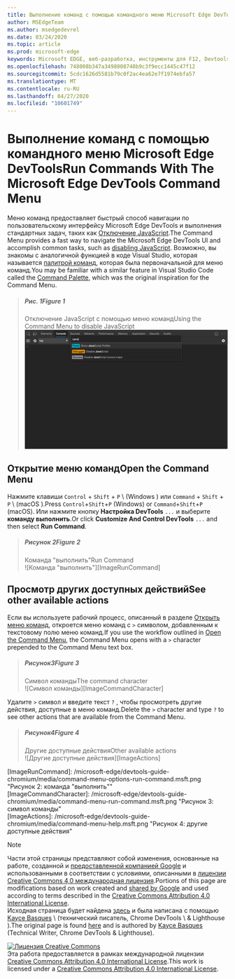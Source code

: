 ```yaml
---
title: Выполнение команд с помощью командного меню Microsoft Edge DevTools
author: MSEdgeTeam
ms.author: msedgedevrel
ms.date: 03/24/2020
ms.topic: article
ms.prod: microsoft-edge
keywords: Microsoft EDGE, веб-разработка, инструменты для F12, Devtools
ms.openlocfilehash: 748008b347a3498008748b9c3f9ecc1445c47f12
ms.sourcegitcommit: 5cdc1626d5581b79c0f2ac4ea62e7f1974ebfa57
ms.translationtype: MT
ms.contentlocale: ru-RU
ms.lasthandoff: 04/27/2020
ms.locfileid: "10601749"
---
```

<!-- Copyright Kayce Basques 

   Licensed under the Apache License, Version 2.0 (the "License");
   you may not use this file except in compliance with the License.
   You may obtain a copy of the License at

       https://www.apache.org/licenses/LICENSE-2.0

   Unless required by applicable law or agreed to in writing, software
   distributed under the License is distributed on an "AS IS" BASIS,
   WITHOUT WARRANTIES OR CONDITIONS OF ANY KIND, either express or implied.
   See the License for the specific language governing permissions and
   limitations under the License.  -->  





# <span data-ttu-id="09dda-103">Выполнение команд с помощью командного меню Microsoft Edge DevTools</span><span class="sxs-lookup"><span data-stu-id="09dda-103">Run Commands With The Microsoft Edge DevTools Command Menu</span></span>   

  

<span data-ttu-id="09dda-104">Меню команд предоставляет быстрый способ навигации по пользовательскому интерфейсу Microsoft Edge DevTools и выполнения стандартных задач, таких как [Отключение JavaScript][JavascriptDisable].</span><span class="sxs-lookup"><span data-stu-id="09dda-104">The Command Menu provides a fast way to navigate the Microsoft Edge DevTools UI and accomplish common tasks, such as [disabling JavaScript][JavascriptDisable].</span></span>  <span data-ttu-id="09dda-105">Возможно, вы знакомы с аналогичной функцией в коде Visual Studio, которая называется [палитрой команд][VisualStudioCodeUICommandPalette], которая была первоначальной для меню команд.</span><span class="sxs-lookup"><span data-stu-id="09dda-105">You may be familiar with a similar feature in Visual Studio Code called the [Command Palette][VisualStudioCodeUICommandPalette], which was the original inspiration for the Command Menu.</span></span>  

> ##### <span data-ttu-id="09dda-106">Рис. 1</span><span class="sxs-lookup"><span data-stu-id="09dda-106">Figure 1</span></span>  
> <span data-ttu-id="09dda-107">Отключение JavaScript с помощью меню команд</span><span class="sxs-lookup"><span data-stu-id="09dda-107">Using the Command Menu to disable JavaScript</span></span>  
> ![Отключение JavaScript с помощью меню команд][ImageDisableJS]  

## <span data-ttu-id="09dda-109">Открытие меню команд</span><span class="sxs-lookup"><span data-stu-id="09dda-109">Open the Command Menu</span></span>   

<span data-ttu-id="09dda-110">Нажмите клавиши `Control` + `Shift` + `P` \ (Windows \) или `Command` + `Shift` + `P` \ (macOS \).</span><span class="sxs-lookup"><span data-stu-id="09dda-110">Press `Control`+`Shift`+`P` \(Windows\) or `Command`+`Shift`+`P` \(macOS\).</span></span> <span data-ttu-id="09dda-111">Или нажмите кнопку **Настройка DevTools** `...` и выберите **команду выполнить**.</span><span class="sxs-lookup"><span data-stu-id="09dda-111">Or click **Customize And Control DevTools** `...` and then select **Run Command**.</span></span>  

> ##### <span data-ttu-id="09dda-112">Рисунок 2</span><span class="sxs-lookup"><span data-stu-id="09dda-112">Figure 2</span></span>  
> <span data-ttu-id="09dda-113">Команда "выполнить"</span><span class="sxs-lookup"><span data-stu-id="09dda-113">Run Command</span></span>  
> ![Команда "выполнить"][ImageRunCommand]  

## <span data-ttu-id="09dda-115">Просмотр других доступных действий</span><span class="sxs-lookup"><span data-stu-id="09dda-115">See other available actions</span></span>   

<span data-ttu-id="09dda-116">Если вы используете рабочий процесс, описанный в разделе [Открыть меню команд](#open-the-command-menu), откроется меню команд с `>` символом, добавленным к текстовому полю меню команд.</span><span class="sxs-lookup"><span data-stu-id="09dda-116">If you use the workflow outlined in [Open the Command Menu](#open-the-command-menu), the Command Menu opens with a `>` character prepended to the Command Menu text box.</span></span>  

> ##### <span data-ttu-id="09dda-117">Рисунок3</span><span class="sxs-lookup"><span data-stu-id="09dda-117">Figure 3</span></span>  
> <span data-ttu-id="09dda-118">Символ команды</span><span class="sxs-lookup"><span data-stu-id="09dda-118">The command character</span></span>  
> ![Символ команды][ImageCommandCharacter]  

<span data-ttu-id="09dda-120">Удалите `>` символ и введите текст `?` , чтобы просмотреть другие действия, доступные в меню команд.</span><span class="sxs-lookup"><span data-stu-id="09dda-120">Delete the `>` character and type `?` to see other actions that are available from the Command Menu.</span></span>  

> ##### <span data-ttu-id="09dda-121">Рисунок4</span><span class="sxs-lookup"><span data-stu-id="09dda-121">Figure 4</span></span>  
> <span data-ttu-id="09dda-122">Другие доступные действия</span><span class="sxs-lookup"><span data-stu-id="09dda-122">Other available actions</span></span>  
> ![Другие доступные действия][ImageActions]  

 



<!-- image links -->  

[ImageDisableJS]: /microsoft-edge/devtools-guide-chromium/media/command-menu-run-command-java.msft.png "Рисунок 1: использование командного меню для отключения JavaScript"  
[ImageRunCommand]: /microsoft-edge/devtools-guide-chromium/media/command-menu-options-run-command.msft.png "Рисунок 2: команда "выполнить""  
[ImageCommandCharacter]: /microsoft-edge/devtools-guide-chromium/media/command-menu-run-command.msft.png "Рисунок 3: символ команды"  
[ImageActions]: /microsoft-edge/devtools-guide-chromium/media/command-menu-help.msft.png "Рисунок 4: другие доступные действия"  

<!-- links -->  

[JavascriptDisable]: /microsoft-edge/devtools-guide-chromium/javascript/disable "Отключение JavaScript с помощью Microsoft Edge DevTools"  

[VisualStudioCodeUICommandPalette]: https://code.visualstudio.com/docs/getstarted/userinterface#_command-palette "Палитра команд — пользовательский интерфейс кода Visual Studio"  

> [!NOTE]
> <span data-ttu-id="09dda-130">Части этой страницы представляют собой изменения, основанные на работе, созданной и [предоставленной компанией Google][GoogleSitePolicies] и использованными в соответствии с условиями, описанными в [лицензии Creative Commons 4,0 международная лицензия][CCA4IL].</span><span class="sxs-lookup"><span data-stu-id="09dda-130">Portions of this page are modifications based on work created and [shared by Google][GoogleSitePolicies] and used according to terms described in the [Creative Commons Attribution 4.0 International License][CCA4IL].</span></span>  
> <span data-ttu-id="09dda-131">Исходная страница будет найдена [здесь](https://developers.google.com/web/tools/chrome-devtools/command-menu/index) и была написана с помощью [Kayce Basques][KayceBasques] \ (технический писатель, Chrome DevTools \ & Lighthouse \).</span><span class="sxs-lookup"><span data-stu-id="09dda-131">The original page is found [here](https://developers.google.com/web/tools/chrome-devtools/command-menu/index) and is authored by [Kayce Basques][KayceBasques] \(Technical Writer, Chrome DevTools \& Lighthouse\).</span></span>  

[![Лицензия Creative Commons][CCby4Image]][CCA4IL]  
<span data-ttu-id="09dda-133">Эта работа предоставляется в рамках международной лицензии [Creative Commons Attribution 4.0 International License][CCA4IL].</span><span class="sxs-lookup"><span data-stu-id="09dda-133">This work is licensed under a [Creative Commons Attribution 4.0 International License][CCA4IL].</span></span>  

[CCA4IL]: https://creativecommons.org/licenses/by/4.0  
[CCby4Image]: https://i.creativecommons.org/l/by/4.0/88x31.png  
[GoogleSitePolicies]: https://developers.google.com/terms/site-policies  
[KayceBasques]: https://developers.google.com/web/resources/contributors/kaycebasques  
